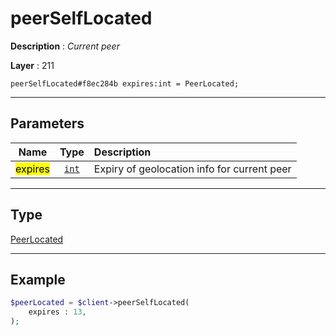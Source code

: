 # peerSelfLocated

**Description** : *Current peer*

**Layer** : 211

```tl
peerSelfLocated#f8ec284b expires:int = PeerLocated;
```

---

## Parameters

| Name | Type | Description |
| :---: | :---: | :--- |
| <mark>expires</mark> | [`int`](type/int) | Expiry of geolocation info for current peer |

---

## Type

[PeerLocated](type/PeerLocated)

---

## Example

```php
$peerLocated = $client->peerSelfLocated(
	expires : 13,
);
```